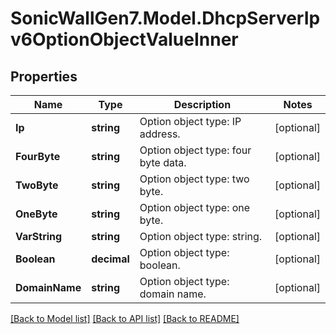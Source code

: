 # SonicWallGen7.Model.DhcpServerIpv6OptionObjectValueInner

## Properties

Name | Type | Description | Notes
------------ | ------------- | ------------- | -------------
**Ip** | **string** | Option object type: IP address. | [optional] 
**FourByte** | **string** | Option object type: four byte data. | [optional] 
**TwoByte** | **string** | Option object type: two byte. | [optional] 
**OneByte** | **string** | Option object type: one byte. | [optional] 
**VarString** | **string** | Option object type: string. | [optional] 
**Boolean** | **decimal** | Option object type: boolean. | [optional] 
**DomainName** | **string** | Option object type: domain name. | [optional] 

[[Back to Model list]](../README.md#documentation-for-models) [[Back to API list]](../README.md#documentation-for-api-endpoints) [[Back to README]](../README.md)

